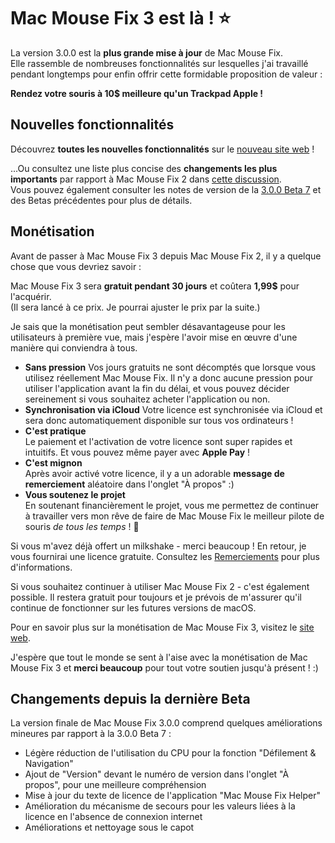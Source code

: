 # Mac Mouse Fix 3 est là ! ⭐️

La version 3.0.0 est la **plus grande mise à jour** de Mac Mouse Fix.\
Elle rassemble de nombreuses fonctionnalités sur lesquelles j'ai travaillé pendant longtemps pour enfin offrir cette formidable proposition de valeur :

**Rendez votre souris à 10$ meilleure qu'un Trackpad Apple !**

## Nouvelles fonctionnalités

Découvrez **toutes les nouvelles fonctionnalités** sur le [nouveau site web](http://macmousefix.com/) !

...Ou consultez une liste plus concise des **changements les plus importants** par rapport à Mac Mouse Fix 2 dans [cette discussion](https://github.com/noah-nuebling/mac-mouse-fix/discussions/743#discussioncomment-7938922).\
Vous pouvez également consulter les notes de version de la [3.0.0 Beta 7](https://github.com/noah-nuebling/mac-mouse-fix/releases/tag/3.0.0-Beta-7) et des Betas précédentes pour plus de détails.

## Monétisation

Avant de passer à Mac Mouse Fix 3 depuis Mac Mouse Fix 2, il y a quelque chose que vous devriez savoir :

Mac Mouse Fix 3 sera **gratuit pendant 30 jours** et coûtera **1,99$** pour l'acquérir.\
(Il sera lancé à ce prix. Je pourrai ajuster le prix par la suite.)

Je sais que la monétisation peut sembler désavantageuse pour les utilisateurs à première vue, mais j'espère l'avoir mise en œuvre d'une manière qui conviendra à tous.

- **Sans pression**
   Vos jours gratuits ne sont décomptés que lorsque vous utilisez réellement Mac Mouse Fix. Il n'y a donc aucune pression pour utiliser l'application avant la fin du délai, et vous pouvez décider sereinement si vous souhaitez acheter l'application ou non.
- **Synchronisation via iCloud**
  Votre licence est synchronisée via iCloud et sera donc automatiquement disponible sur tous vos ordinateurs !
- **C'est pratique**\
   Le paiement et l'activation de votre licence sont super rapides et intuitifs. Et vous pouvez même payer avec **Apple Pay** !
- **C'est mignon**\
   Après avoir activé votre licence, il y a un adorable **message de remerciement** aléatoire dans l'onglet "À propos" :)
- **Vous soutenez le projet**\
   En soutenant financièrement le projet, vous me permettez de continuer à travailler vers mon rêve de faire de Mac Mouse Fix le meilleur pilote de souris *de tous les temps* ! 🚀

Si vous m'avez déjà offert un milkshake - merci beaucoup ! En retour, je vous fournirai une licence gratuite. Consultez les [Remerciements](https://github.com/noah-nuebling/mac-mouse-fix/blob/master/Acknowledgements.md#-paypal-donations) pour plus d'informations.

Si vous souhaitez continuer à utiliser Mac Mouse Fix 2 - c'est également possible. Il restera gratuit pour toujours et je prévois de m'assurer qu'il continue de fonctionner sur les futures versions de macOS.

Pour en savoir plus sur la monétisation de Mac Mouse Fix 3, visitez le [site web](https://macmousefix.com/#price).

J'espère que tout le monde se sent à l'aise avec la monétisation de Mac Mouse Fix 3 et **merci beaucoup** pour tout votre soutien jusqu'à présent ! :)

## Changements depuis la dernière Beta

La version finale de Mac Mouse Fix 3.0.0 comprend quelques améliorations mineures par rapport à la 3.0.0 Beta 7 :

- Légère réduction de l'utilisation du CPU pour la fonction "Défilement & Navigation"
- Ajout de "Version" devant le numéro de version dans l'onglet "À propos", pour une meilleure compréhension
- Mise à jour du texte de licence de l'application "Mac Mouse Fix Helper"
- Amélioration du mécanisme de secours pour les valeurs liées à la licence en l'absence de connexion internet
- Améliorations et nettoyage sous le capot
